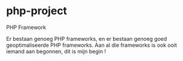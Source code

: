 # php-project
PHP Framework

Er bestaan genoeg PHP frameworks, en er bestaan genoeg goed geoptimaliseerde PHP frameworks. Aan al die frameworks is ook ooit iemand aan begonnen, dit is mijn begin !